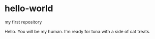 # hello-world
my first repository

Hello. You will be my human. I'm ready for tuna with a side of cat treats.
